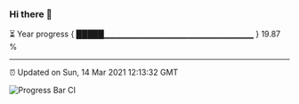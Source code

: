 ### Hi there 👋

⏳ Year progress { █████▁▁▁▁▁▁▁▁▁▁▁▁▁▁▁▁▁▁▁▁▁▁▁▁▁ } 19.87 %

---

⏰ Updated on Sun, 14 Mar 2021 12:13:32 GMT

![Progress Bar CI](https://github.com/liununu/liununu/workflows/Progress%20Bar%20CI/badge.svg)
